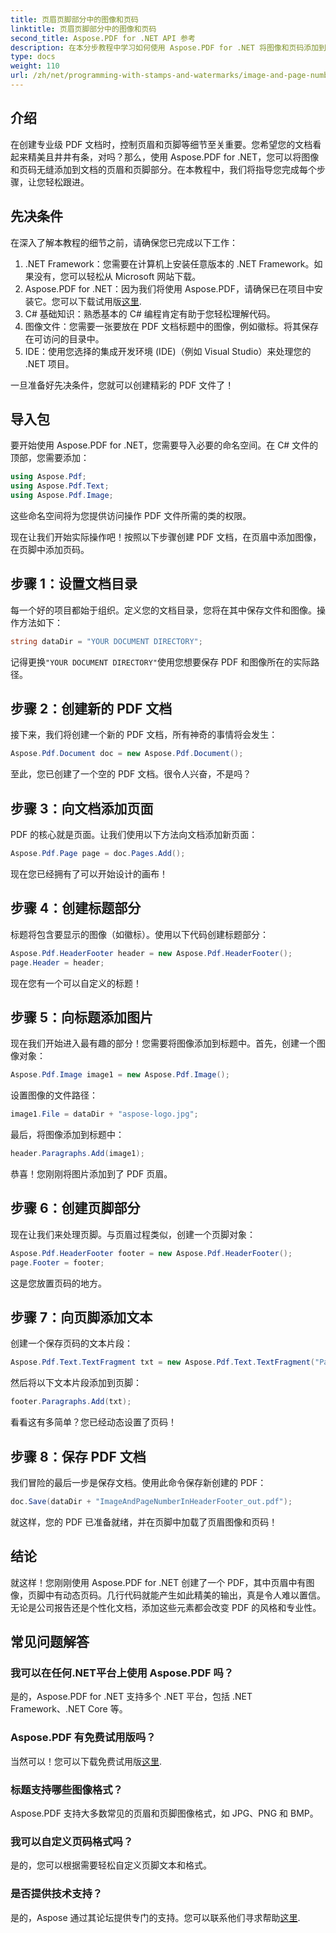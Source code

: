 ```yaml
---
title: 页眉页脚部分中的图像和页码
linktitle: 页眉页脚部分中的图像和页码
second_title: Aspose.PDF for .NET API 参考
description: 在本分步教程中学习如何使用 Aspose.PDF for .NET 将图像和页码添加到 PDF 的页眉和页脚。
type: docs
weight: 110
url: /zh/net/programming-with-stamps-and-watermarks/image-and-page-number-in-header-footer-section/
---
```

## 介绍

在创建专业级 PDF 文档时，控制页眉和页脚等细节至关重要。您希望您的文档看起来精美且井井有条，对吗？那么，使用 Aspose.PDF for .NET，您可以将图像和页码无缝添加到文档的页眉和页脚部分。在本教程中，我们将指导您完成每个步骤，让您轻松跟进。

## 先决条件

在深入了解本教程的细节之前，请确保您已完成以下工作：

1. .NET Framework：您需要在计算机上安装任意版本的 .NET Framework。如果没有，您可以轻松从 Microsoft 网站下载。
2.  Aspose.PDF for .NET：因为我们将使用 Aspose.PDF，请确保已在项目中安装它。您可以下载试用版[这里](https://releases.aspose.com/pdf/net/).
3. C# 基础知识：熟悉基本的 C# 编程肯定有助于您轻松理解代码。
4. 图像文件：您需要一张要放在 PDF 文档标题中的图像，例如徽标。将其保存在可访问的目录中。 
5. IDE：使用您选择的集成开发环境 (IDE)（例如 Visual Studio）来处理您的 .NET 项目。

一旦准备好先决条件，您就可以创建精彩的 PDF 文件了！

## 导入包

要开始使用 Aspose.PDF for .NET，您需要导入必要的命名空间。在 C# 文件的顶部，您需要添加：

```csharp
using Aspose.Pdf;
using Aspose.Pdf.Text;
using Aspose.Pdf.Image;
```

这些命名空间将为您提供访问操作 PDF 文件所需的类的权限。

现在让我们开始实际操作吧！按照以下步骤创建 PDF 文档，在页眉中添加图像，在页脚中添加页码。

## 步骤 1：设置文档目录

每一个好的项目都始于组织。定义您的文档目录，您将在其中保存文件和图像。操作方法如下：

```csharp
string dataDir = "YOUR DOCUMENT DIRECTORY";
```

记得更换`"YOUR DOCUMENT DIRECTORY"`使用您想要保存 PDF 和图像所在的实际路径。

## 步骤 2：创建新的 PDF 文档

接下来，我们将创建一个新的 PDF 文档，所有神奇的事情将会发生：

```csharp
Aspose.Pdf.Document doc = new Aspose.Pdf.Document();
```

至此，您已创建了一个空的 PDF 文档。很令人兴奋，不是吗？

## 步骤 3：向文档添加页面

PDF 的核心就是页面。让我们使用以下方法向文档添加新页面：

```csharp
Aspose.Pdf.Page page = doc.Pages.Add();
```

现在您已经拥有了可以开始设计的画布！

## 步骤 4：创建标题部分

标题将包含要显示的图像（如徽标）。使用以下代码创建标题部分：

```csharp
Aspose.Pdf.HeaderFooter header = new Aspose.Pdf.HeaderFooter();
page.Header = header;
```

现在您有一个可以自定义的标题！

## 步骤 5：向标题添加图片

现在我们开始进入最有趣的部分！您需要将图像添加到标题中。首先，创建一个图像对象：

```csharp
Aspose.Pdf.Image image1 = new Aspose.Pdf.Image();
```

设置图像的文件路径：

```csharp
image1.File = dataDir + "aspose-logo.jpg";
```

最后，将图像添加到标题中：

```csharp
header.Paragraphs.Add(image1);
```

恭喜！您刚刚将图片添加到了 PDF 页眉。

## 步骤 6：创建页脚部分

现在让我们来处理页脚。与页眉过程类似，创建一个页脚对象：

```csharp
Aspose.Pdf.HeaderFooter footer = new Aspose.Pdf.HeaderFooter();
page.Footer = footer;
```

这是您放置页码的地方。 

## 步骤 7：向页脚添加文本

创建一个保存页码的文本片段：

```csharp
Aspose.Pdf.Text.TextFragment txt = new Aspose.Pdf.Text.TextFragment("Page: ($p of $P ) ");
```

然后将以下文本片段添加到页脚：

```csharp
footer.Paragraphs.Add(txt);
```

看看这有多简单？您已经动态设置了页码！

## 步骤 8：保存 PDF 文档

我们冒险的最后一步是保存文档。使用此命令保存新创建的 PDF：

```csharp
doc.Save(dataDir + "ImageAndPageNumberInHeaderFooter_out.pdf");
```

就这样，您的 PDF 已准备就绪，并在页脚中加载了页眉图像和页码！

## 结论

就这样！您刚刚使用 Aspose.PDF for .NET 创建了一个 PDF，其中页眉中有图像，页脚中有动态页码。几行代码就能产生如此精美的输出，真是令人难以置信。无论是公司报告还是个性化文档，添加这些元素都会改变 PDF 的风格和专业性。

## 常见问题解答

### 我可以在任何.NET平台上使用 Aspose.PDF 吗？
是的，Aspose.PDF for .NET 支持多个 .NET 平台，包括 .NET Framework、.NET Core 等。

### Aspose.PDF 有免费试用版吗？
当然可以！您可以下载免费试用版[这里](https://releases.aspose.com/).

### 标题支持哪些图像格式？
Aspose.PDF 支持大多数常见的页眉和页脚图像格式，如 JPG、PNG 和 BMP。

### 我可以自定义页码格式吗？
是的，您可以根据需要轻松自定义页脚文本和格式。

### 是否提供技术支持？
是的，Aspose 通过其论坛提供专门的支持。您可以联系他们寻求帮助[这里](https://forum.aspose.com/c/pdf/10).